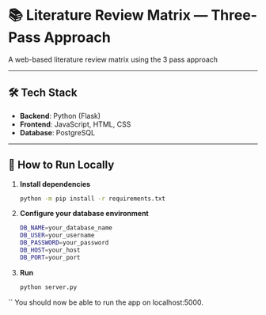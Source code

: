 # 📚 Literature Review Matrix — Three-Pass Approach

A web-based literature review matrix using the 3 pass approach

---

## 🛠 Tech Stack

- **Backend**: Python (Flask)
- **Frontend**: JavaScript, HTML, CSS
- **Database**: PostgreSQL

---

## 🚀 How to Run Locally

1. **Install dependencies**  
   ```bash
   python -m pip install -r requirements.txt
   ```
   
2. **Configure your database environment**
   ```bash
   DB_NAME=your_database_name
   DB_USER=your_username
   DB_PASSWORD=your_password
   DB_HOST=your_host
   DB_PORT=your_port
   ```
   
4. **Run**
   ```bash
   python server.py
  ``
  You should now be able to run the app on localhost:5000.
  

